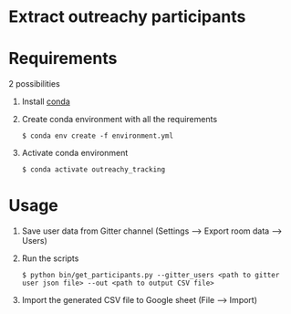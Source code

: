 Extract outreachy participants
==============================


# Requirements

2 possibilities

1. Install [conda](https://docs.conda.io/en/latest/miniconda.html)
2. Create conda environment with all the requirements

    ```
    $ conda env create -f environment.yml
    ```

3. Activate conda environment

    ```
    $ conda activate outreachy_tracking
    ```

# Usage

1. Save user data from Gitter channel (Settings --> Export room data --> Users)
2. Run the scripts

    ```
    $ python bin/get_participants.py --gitter_users <path to gitter user json file> --out <path to output CSV file>
    ```

3. Import the generated CSV file to Google sheet (File --> Import)